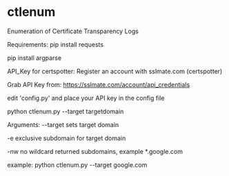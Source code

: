 # ctlenum
Enumeration of Certificate Transparency Logs

Requirements:
  pip install requests
  
  pip install argparse

API_Key for certspotter:
  Register an account with sslmate.com (certspotter)
  
  Grab API Key from:
  https://sslmate.com/account/api_credentials

edit 'config.py' and place your API key in the config file

python ctlenum.py --target targetdomain

Arguments:
 --target sets target domain
 
 -e exclusive subdomain for target domain
 
 -nw no wildcard returned subdomains, example *.google.com

example:
   python ctlenum.py --target google.com
   
